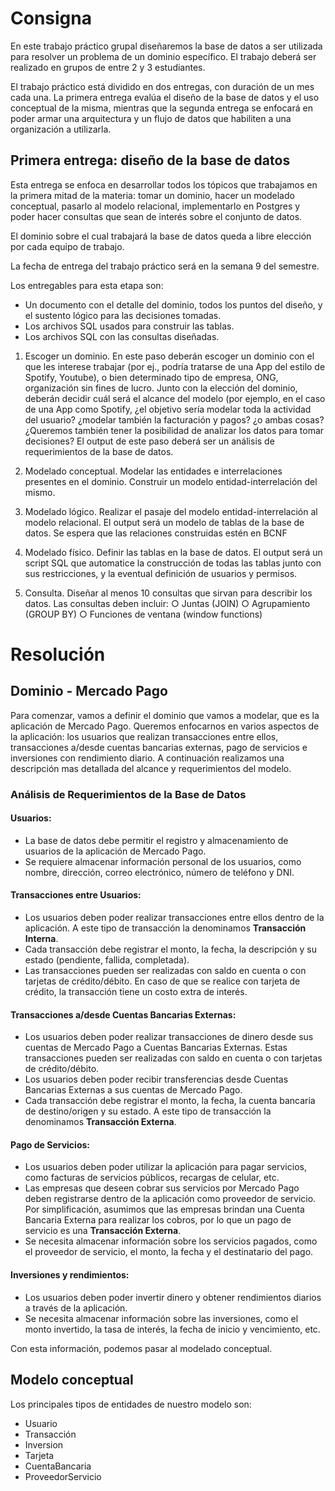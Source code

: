 ﻿# Consigna
En este trabajo práctico grupal diseñaremos la base de datos a ser utilizada
para resolver un problema de un dominio específico. El trabajo deberá ser
realizado en grupos de entre 2 y 3 estudiantes.

El trabajo práctico está dividido en dos entregas, con duración de un mes
cada una. La primera entrega evalúa el diseño de la base de datos y el uso
conceptual de la misma, mientras que la segunda entrega se enfocará en
poder armar una arquitectura y un flujo de datos que habiliten a una
organización a utilizarla.

## Primera entrega: diseño de la base de datos

Esta entrega se enfoca en desarrollar todos los tópicos que trabajamos en la
primera mitad de la materia: tomar un dominio, hacer un modelado
conceptual, pasarlo al modelo relacional, implementarlo en Postgres y poder
hacer consultas que sean de interés sobre el conjunto de datos.

El dominio sobre el cual trabajará la base de datos queda a libre elección por
cada equipo de trabajo.

La fecha de entrega del trabajo práctico será en la semana 9 del semestre.

Los entregables para esta etapa son:

- Un documento con el detalle del dominio, todos los puntos del diseño,
y el sustento lógico para las decisiones tomadas.
- Los archivos SQL usados para construir las tablas.
- Los archivos SQL con las consultas diseñadas.

1. Escoger un dominio. En este paso deberán escoger un dominio con el que
les interese trabajar (por ej., podría tratarse de una App del estilo de Spotify,
Youtube), o bien determinado tipo de empresa, ONG, organización sin fines
de lucro. Junto con la elección del dominio, deberán decidir cuál será el
alcance del modelo (por ejemplo, en el caso de una App como Spotify, ¿el
objetivo sería modelar toda la actividad del usuario? ¿modelar también la
facturación y pagos? ¿o ambas cosas? ¿Queremos también tener la
posibilidad de analizar los datos para tomar decisiones?
El output de este paso deberá ser un análisis de requerimientos de la base
de datos.

2. Modelado conceptual. Modelar las entidades e interrelaciones presentes en
el dominio. Construir un modelo entidad-interrelación del mismo.

3. Modelado lógico. Realizar el pasaje del modelo entidad-interrelación al
modelo relacional. El output será un modelo de tablas de la base de datos.
Se espera que las relaciones construidas estén en BCNF
4. Modelado físico. Definir las tablas en la base de datos. El output será un script SQL que automatice la construcción de todas las tablas junto con sus restricciones, y la eventual definición de usuarios y permisos. 
5. Consulta. Diseñar al menos 10 consultas que sirvan para describir los datos. Las consultas deben incluir: ○ Juntas (JOIN) ○ Agrupamiento (GROUP BY) ○ Funciones de ventana (window functions)

# Resolución
## Dominio - Mercado Pago

Para comenzar, vamos a definir el dominio que vamos a modelar, que es la aplicación de Mercado Pago. Queremos enfocarnos en varios aspectos de la aplicación: los usuarios que realizan transacciones entre ellos, transacciones a/desde cuentas bancarias externas, pago de servicios e inversiones con rendimiento diario. A continuación realizamos una descripción mas detallada del alcance y requerimientos del modelo.

### Análisis de Requerimientos de la Base de Datos

#### Usuarios:

-   La base de datos debe permitir el registro y almacenamiento de usuarios de la aplicación de Mercado Pago.
-   Se requiere almacenar información personal de los usuarios, como nombre, dirección, correo electrónico, número de teléfono y DNI.

#### Transacciones entre Usuarios:

-   Los usuarios deben poder realizar transacciones entre ellos dentro de la aplicación. A este tipo de transacción la denominamos **Transacción Interna**.
-   Cada transacción debe registrar el monto, la fecha, la descripción y su estado (pendiente, fallida, completada).
- Las transacciones pueden ser realizadas con saldo en cuenta o con tarjetas de crédito/débito. En caso de que se realice con tarjeta de crédito, la transacción tiene un costo extra de interés.

#### Transacciones a/desde Cuentas Bancarias Externas:

-  Los usuarios deben poder realizar transacciones de dinero desde sus cuentas de Mercado Pago a Cuentas Bancarias Externas. Estas transacciones pueden ser realizadas con saldo en cuenta o con tarjetas de crédito/débito.
-  Los usuarios deben poder recibir transferencias desde Cuentas Bancarias Externas a sus cuentas de Mercado Pago.
-   Cada transacción debe registrar el monto, la fecha, la cuenta bancaria de destino/origen y su estado. A este tipo de transacción la denominamos **Transacción Externa**.

#### Pago de Servicios:

-   Los usuarios deben poder utilizar la aplicación para pagar servicios, como facturas de servicios públicos, recargas de celular, etc.
- Las empresas que deseen cobrar sus servicios por Mercado Pago deben registrarse dentro de la aplicación como proveedor de servicio. Por simplificación, asumimos que las empresas brindan una Cuenta Bancaria Externa para realizar los cobros, por lo que un pago de servicio es una **Transacción Externa**.
-   Se necesita almacenar información sobre los servicios pagados, como el proveedor de servicio, el monto, la fecha y el destinatario del pago.

#### Inversiones y rendimientos:

-   Los usuarios deben poder invertir dinero y obtener rendimientos diarios a través de la aplicación.
-   Se necesita almacenar información sobre las inversiones, como el monto invertido, la tasa de interés, la fecha de inicio y vencimiento, etc.

Con esta información, podemos pasar al modelado conceptual.

## Modelo conceptual
Los principales tipos de entidades de nuestro modelo son:
- Usuario
- Transacción
- Inversion
- Tarjeta
- CuentaBancaria
- ProveedorServicio
